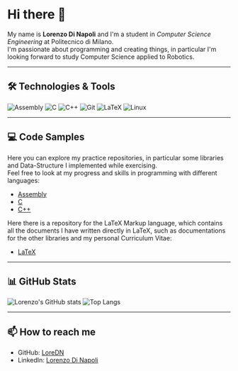 # Hi there 👋

My name is **Lorenzo Di Napoli** and I'm a student in *Computer Science Engineering* at Politecnico di Milano.  
I'm passionate about programming and creating things, in particular I'm looking forward to study Computer Science applied to Robotics.

<!--
## 🚀 Projects
- [Movhex](link_alla_repo) → Progetto in C con ottimizzazione tempo/spazio  
-->
---

## 🛠️ Technologies & Tools
![Assembly](https://img.shields.io/badge/-Assembly-6E4C13?style=flat&logo=microchip&logoColor=white)
![C](https://img.shields.io/badge/-C-00599C?style=flat&logo=c&logoColor=white)
![C++](https://img.shields.io/badge/-C++-00599C?style=flat&logo=cplusplus&logoColor=white)
![Git](https://img.shields.io/badge/-Git-F05032?style=flat&logo=git&logoColor=white)
![LaTeX](https://img.shields.io/badge/-LaTeX-008080?style=flat&logo=latex&logoColor=white)
![Linux](https://img.shields.io/badge/-Linux-FCC624?style=flat&logo=linux&logoColor=black)

---

## 💻 Code Samples
Here you can explore my practice repositories, in particular some libraries and Data-Structure I implemented while exercising. <br>
Feel free to look at my progress and skills in programming with different languages:
- [Assembly](https://github.com/LoreDN/code-asm)
- [C](https://github.com/LoreDN/code-C)
- [C++](https://github.com/LoreDN/code-Cpp)

Here there is a repository for the LaTeX Markup language, which contains all the documents I have written directly in LaTeX, such as documentations for the other libraries and my personal Curriculum Vitae:
- [LaTeX](https://github.com/LoreDN/LaTeX) 

---

## 📊 GitHub Stats
![Lorenzo's GitHub stats](https://github-readme-stats.vercel.app/api?username=LoreDN&show_icons=true&theme=tokyonight)
![Top Langs](https://github-readme-stats.vercel.app/api/top-langs/?username=LoreDN&layout=compact&theme=tokyonight)

---

## 📫 How to reach me
- GitHub: [LoreDN](https://github.com/LoreDN)  
- LinkedIn: [Lorenzo Di Napoli](https://www.linkedin.com/in/lorenzo-di-napoli-38108a340)


<!--
**LoreDN/LoreDN** is a ✨ _special_ ✨ repository because its `README.md` (this file) appears on your GitHub profile.

Here are some ideas to get you started:

- 🔭 I’m currently working on ...
- 🌱 I’m currently learning ...
- 👯 I’m looking to collaborate on ...
- 🤔 I’m looking for help with ...
- 💬 Ask me about ...
- 📫 How to reach me: ...
- 😄 Pronouns: ...
- ⚡ Fun fact: ...
-->
